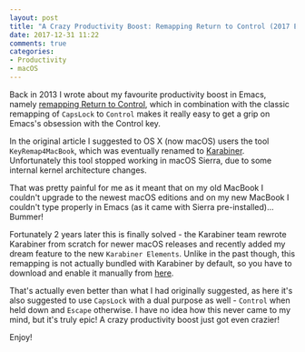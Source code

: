 ```yaml
---
layout: post
title: "A Crazy Productivity Boost: Remapping Return to Control (2017 Edition)"
date: 2017-12-31 11:22
comments: true
categories:
- Productivity
- macOS
---
```


Back in 2013 I wrote about my favourite productivity boost in Emacs,
namely [remapping Return to
Control](http://emacsredux.com/blog/2013/11/12/a-crazy-productivity-boost-remap-return-to-control/),
which in combination with the classic remapping of `CapsLock` to
`Control` makes it really easy to get a grip on Emacs's obsession with
the Control key.

In the original article I suggested to OS X (now macOS) users the tool
`KeyRemap4MacBook`, which was eventually renamed to
[Karabiner](https://pqrs.org/osx/karabiner/). Unfortunately this tool
stopped working in macOS Sierra, due to some internal kernel
architecture changes.

That was pretty painful for me as it meant that on my old MacBook
I couldn't upgrade to the newest macOS editions and on my new
MacBook I couldn't type properly in Emacs (as it came with Sierra pre-installed)...
Bummer!

Fortunately 2 years later this is finally solved - the Karabiner team
rewrote Karabiner from scratch for newer macOS releases and recently
added my dream feature to the new `Karabiner Elements`. Unlike in the
past though, this remapping is not actually bundled with Karabiner by
default, so you have to download and enable it manually from
[here](https://pqrs.org/osx/karabiner/complex_modifications/#caps_and_return_to_ctrl).

That's actually even better than what I had originally suggested, as
here it's also suggested to use `CapsLock` with a dual purpose as
well - `Control` when held down and `Escape` otherwise.  I have no
idea how this never came to my mind, but it's truly epic! A crazy
productivity boost just got even crazier!

Enjoy!
